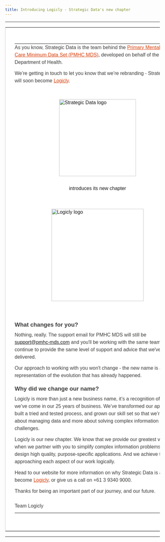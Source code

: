```yaml
---
title: Introducing Logicly - Strategic Data's new chapter
---
```

<table role="presentation" style="width:100%;border-collapse:collapse;border:0;border-spacing:0;background:#ffffff;">
    <tr>
      <td style="text-align:center;padding:0;">
        <table role="presentation" style="width:602px;border-collapse:collapse;border:1px solid #cccccc;border-spacing:0;text-align:left;">
          <tr>
            <td style="padding:36px 30px 42px 30px;font-family: 'Raleway', Verdana, sans-serif;">
              <table role="presentation" style="width:100%;border-collapse:collapse;border:0;border-spacing:0;">
                <tr>
                  <td style="padding:0 0 36px 0;color:#3c3c3b;">
                    <p style="margin:0 0 12px 0;font-family: 'Raleway', Verdana, sans-serif;font-size:16px;line-height:24px;">As you know,
                    Strategic Data is the team behind the <a href="https://pmhc-mds.com/" target="_blank" style="color:#d73e0a;">Primary Mental
                    Health Care Minimum Data Set (PMHC MDS)</a>,
                    developed on behalf of the Department of Health.</p>
                    <p style="margin:0 0 12px 0;font-family: 'Raleway', Verdana, sans-serif;font-size:16px;line-height:24px;">We’re getting in touch to let you know that we’re rebranding - Strategic Data will soon become <a href="https://www.logicly.com.au/" target="_blank" style="color:#d73e0a;">Logicly</a>.</p>
                  </td>
                </tr>
                <tr>
                  <td style="padding:0px 0 28px 0;">
                    <img src="https://www.logicly.com.au/SD_logo.png" alt="Strategic Data logo" width="250" style="height:auto;display:block;margin-left:auto;margin-right:auto" />
                  </td>
                </tr>
                <tr>
                  <td style="text-align:center;padding:0px 0 26px 0;">
                    <p style="margin:0 0 12px 0;font-family: 'Raleway', Verdana, sans-serif;font-size:16px;line-height:24px;">introduces its new chapter</p>
                  </td>
                </tr>
                <tr>
                  <td style="padding:0px 0 30px 0;">
                    <a href="https://www.logicly.com.au/" target="_blank">
                      <p><img src="https://www.logicly.com.au/0_Logicly_Logo.png" alt="Logicly logo" width="300" style="height:auto;display:block;margin-left:auto;margin-right:auto" /></p>
                    </a>
                  </td>
                </tr>
                <tr>
                  <td style="padding:0 0 10px 0;color:#3c3c3b;">
                    <h3 style="margin:20px 0 10px 0;font-family: 'Raleway', Verdana, sans-serif;font-weight:600;">What changes for you?</h3>
                    <p style="margin:0 0 12px 0;font-family: 'Raleway', Verdana, sans-serif;font-size:16px;line-height:24px;">Nothing, really. The support email for PMHC MDS will still be <a href="mailto:support@pmhc-mds.com">support@pmhc-mds.com</a> and you'll be working with the same team who will continue to provide the same level of support and advice that we've always delivered.</p>
                    <p style="margin:0 0 12px 0;font-family: 'Raleway', Verdana, sans-serif;font-size:16px;line-height:24px;">Our approach to working with you won't change - the new name is a better representation of the evolution that has already happened.</p>
                    <h3 style="margin:20px 0 10px 0;font-family: 'Raleway', Verdana, sans-serif;font-weight:600;">Why did we change our name?</h3>
                    <p style="margin:0 0 12px 0;font-family: 'Raleway', Verdana, sans-serif;font-size:16px;line-height:24px;">Logicly is more than just a new business name, it’s a recognition of how far we’ve come in our 25 years of business. We’ve transformed our approach, built a tried and tested process, and grown our skill set so that we’re less about managing data and more about solving complex information challenges.</p>
                    <p style="margin:0 0 12px 0;font-family: 'Raleway', Verdana, sans-serif;font-size:16px;line-height:24px;">Logicly is our new chapter. We know that we provide our greatest value when we partner with you to simplify complex information problems and co-design high quality, purpose-specific applications. And we achieve this by approaching each aspect of our work logically.</p>
                    <p style="margin:0 0 12px 0;font-family: 'Raleway', Verdana, sans-serif;font-size:16px;line-height:24px;">Head to our website for more information on why Strategic Data is about to become <a href="https://www.logicly.com.au/whylogicly/" target="_blank" style="color:#d73e0a;">Logicly</a>, or give us a call on +61 3 9340 9000.</p>
                    <p style="margin:0 0 12px 0;font-family: 'Raleway', Verdana, sans-serif;font-size:16px;line-height:24px;">Thanks for being an important part of our journey, and our future.</p>
                    <p style="margin:24px 0 0px 0;font-family: 'Raleway', Verdana, sans-serif;font-size:16px;line-height:24px;">Team Logicly</p>
                  </td>
                </tr>
              </table>
            </td>
          </tr>
        </table>
      </td>
    </tr>
  </table>
